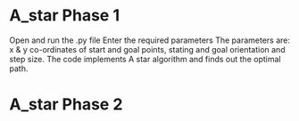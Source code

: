 # A_star Phase 1

Open and run the .py file
Enter the required parameters
The parameters are: x & y co-ordinates of start and goal points, stating and goal orientation and step size.
The code implements A star algorithm and finds out the optimal path.

# A_star Phase 2
